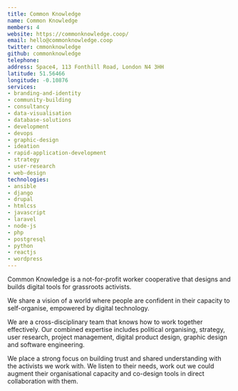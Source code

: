 ```yaml
---
title: Common Knowledge
name: Common Knowledge
members: 4
website: https://commonknowledge.coop/
email: hello@commonknowledge.coop
twitter: cmmonknowledge
github: commonknowledge
telephone:
address: Space4, 113 Fonthill Road, London N4 3HH
latitude: 51.56466
longitude: -0.10876
services:
- branding-and-identity
- community-building
- consultancy
- data-visualisation
- database-solutions
- development
- devops
- graphic-design
- ideation
- rapid-application-development
- strategy
- user-research
- web-design
technologies:
- ansible
- django
- drupal
- htmlcss
- javascript
- laravel
- node-js
- php
- postgresql
- python
- reactjs
- wordpress
---
```


Common Knowledge is a not-for-profit worker cooperative that designs and builds digital tools for grassroots activists.

We share a vision of a world where people are confident in their capacity to self-organise, empowered by digital technology.

We are a cross-disciplinary team that knows how to work together effectively. Our combined expertise includes political organising, strategy, user research, project management, digital product design, graphic design and software engineering.

We place a strong focus on building trust and shared understanding with the activists we work with. We listen to their needs, work out we could augment their organisational capacity and co-design tools in direct collaboration with them.
